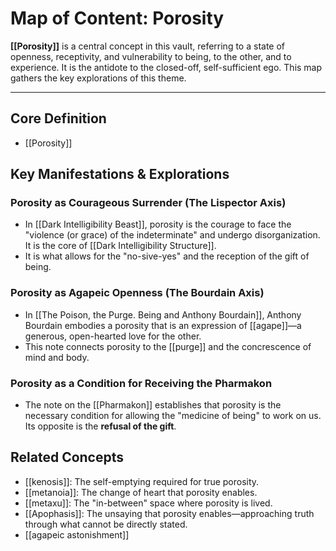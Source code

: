 # Map of Content: Porosity

**[[Porosity]]** is a central concept in this vault, referring to a state of openness, receptivity, and vulnerability to being, to the other, and to experience. It is the antidote to the closed-off, self-sufficient ego. This map gathers the key explorations of this theme.

---

## Core Definition
- [[Porosity]]

## Key Manifestations & Explorations

### Porosity as Courageous Surrender (The Lispector Axis)
- In [[Dark Intelligibility Beast]], porosity is the courage to face the "violence (or grace) of the indeterminate" and undergo disorganization. It is the core of [[Dark Intelligibility Structure]].
- It is what allows for the "no-sive-yes" and the reception of the gift of being.

### Porosity as Agapeic Openness (The Bourdain Axis)
- In [[The Poison, the Purge. Being and Anthony Bourdain]], Anthony Bourdain embodies a porosity that is an expression of [[agape]]—a generous, open-hearted love for the other.
- This note connects porosity to the [[purge]] and the concrescence of mind and body.

### Porosity as a Condition for Receiving the Pharmakon
- The note on the [[Pharmakon]] establishes that porosity is the necessary condition for allowing the "medicine of being" to work on us. Its opposite is the **refusal of the gift**.

## Related Concepts
- [[kenosis]]: The self-emptying required for true porosity.
- [[metanoia]]: The change of heart that porosity enables.
- [[metaxu]]: The "in-between" space where porosity is lived.
- [[Apophasis]]: The unsaying that porosity enables—approaching truth through what cannot be directly stated.
- [[agapeic astonishment]]
